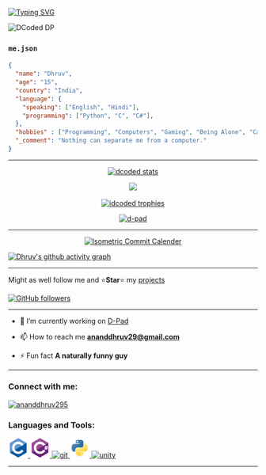 [![Typing SVG](https://readme-typing-svg.herokuapp.com?font=Fira+Code&color=9AA6B2&size=32&center=true&vCenter=true&lines=Hi+%F0%9F%91%8B%2C+I'm+Dhruv)](https://git.io/typing-svg)

![DCoded DP](https://user-images.githubusercontent.com/65074550/126991264-dad10d03-f1f1-4317-91ba-4c53e59c0112.gif)

### `me.json`
```json
{
  "name": "Dhruv",
  "age": "15",
  "country": "India",
  "language": {
    "speaking": ["English", "Hindi"],
    "programming": ["Python", "C", "C#"],
  },
  "hobbies" : ["Programming", "Computers", "Gaming", "Being Alone", "Cars"],
  "_comment": "Nothing can separate me from a computer."
}
```

---

<!-- My GitHub Stats -->
<p align="center"> <a href="https://github.com/iDCoded"> <img src="https://github-readme-stats.vercel.app/api?username=iDCoded&show_icons=true&theme=onedark&hide_border=true" alt="dcoded stats" /> </a> </p>

<!-- My GitHub Streaks  -->
<p align="center" > <img src="http://github-readme-streak-stats.herokuapp.com?user=iDCoded&theme=onedark&hide_border=true" href="https://github.com/iDCoded"/> </p>
<!-- [![My GitHub Streak](http://github-readme-streak-stats.herokuapp.com?user=iDCoded&theme=nord&hide_border=true)](https://git.io/streak-stats) -->

<!-- My Trophies -->
<p align="center"> <a href='https://github.com/iDCoded'><img src="https://github-profile-trophy.vercel.app/?username=idcoded&theme=onedark&row=2&column=3&no-frame=true" alt="idcoded trophies" /> </a> </p>

<!-- D-Pad Repository Stats -->
<p align="center"> <a href="https://github.com/iDCoded/D-Pad"> <img src="https://github-readme-stats.vercel.app/api/pin/?username=iDCoded&repo=D-Pad&theme=onedark&hide_border=true" alt="d-pad" /> </a> </p>

---
<!-- Contributions -->
<!-- Isometric Commit Calender -->
<p align='center'> <a href='https://github.com/iDCoded'><img src='https://metrics.lecoq.io/iDCoded?template=classic&base.activity=0&base.community=0&base.repositories=0&base.metadata=0&isocalendar=1&isocalendar.duration=half-year&config.timezone=Asia%2FKolkata' alt='Isometric Commit Calender'/> </a> </p>

<!-- Activity Graph -->
[![Dhruv's github activity graph](https://activity-graph.herokuapp.com/graph?username=iDCoded&area=true&hide_border=true&theme=github&bg_color=22272E)](https://github.com/iDCoded)

---
 
<p>Might as well follow me and ⭐<b>Star</b>⭐ my <a href='https://github.com/iDCoded?tab=repositories'>projects</a></p>
<a href='https://github.com/iDCoded?tab=followers'><img alt="GitHub followers" src="https://img.shields.io/github/followers/iDCoded?style=for-the-badge"></a>

---


- 🔭 I’m currently working on [D-Pad](https://github.com/iDCoded/D-Pad)

- 📫 How to reach me **ananddhruv29@gmail.com**

- ⚡ Fun fact **A naturally funny guy**

---

<h3 align="left">Connect with me:</h3>
<p align="left">
<a href="https://twitter.com/ananddhruv295" target="blank"><img align="center" src="https://raw.githubusercontent.com/rahuldkjain/github-profile-readme-generator/master/src/images/icons/Social/twitter.svg" alt="ananddhruv295" height="30" width="40" /></a>
</p>

<h3 align="left">Languages and Tools:</h3>
<p align="left"> <a href="https://www.cprogramming.com/" target="_blank"> <img src="https://raw.githubusercontent.com/devicons/devicon/master/icons/c/c-original.svg" alt="c" width="40" height="40"/> </a> <a href="https://www.w3schools.com/cs/" target="_blank"> <img src="https://raw.githubusercontent.com/devicons/devicon/master/icons/csharp/csharp-original.svg" alt="csharp" width="40" height="40"/> </a> <a href="https://git-scm.com/" target="_blank"> <img src="https://www.vectorlogo.zone/logos/git-scm/git-scm-icon.svg" alt="git" width="40" height="40"/> </a> <a href="https://www.python.org" target="_blank"> <img src="https://raw.githubusercontent.com/devicons/devicon/master/icons/python/python-original.svg" alt="python" width="40" height="40"/> </a> <a href="https://unity.com/" target="_blank"> <img src="https://www.vectorlogo.zone/logos/unity3d/unity3d-icon.svg" alt="unity" width="40" height="40"/> </a> </p>

---
